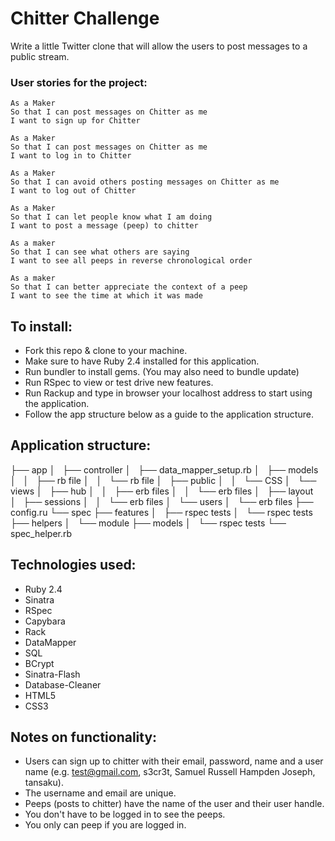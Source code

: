 Chitter Challenge
=================

Write a little Twitter clone that will allow the users to post messages to a public stream.

### User stories for the project:

```
As a Maker
So that I can post messages on Chitter as me
I want to sign up for Chitter

As a Maker
So that I can post messages on Chitter as me
I want to log in to Chitter

As a Maker
So that I can avoid others posting messages on Chitter as me
I want to log out of Chitter

As a Maker
So that I can let people know what I am doing  
I want to post a message (peep) to chitter

As a maker
So that I can see what others are saying  
I want to see all peeps in reverse chronological order

As a maker
So that I can better appreciate the context of a peep
I want to see the time at which it was made
```

## To install:

* Fork this repo & clone to your machine.
* Make sure to have Ruby 2.4 installed for this application.
* Run bundler to install gems. (You may also need to bundle update)
* Run RSpec to view or test drive new features.
* Run Rackup and type in browser your localhost address to start using the application.
* Follow the app structure below as a guide to the application structure.

## Application structure:

├── app
│   ├── controller
│   ├── data_mapper_setup.rb
│   ├── models
│   │   ├── rb file
│   │   └── rb file
│   ├── public
│   │   └── CSS
│   └── views
│       ├── hub
│       │   ├── erb files
│       │   └── erb files
│       ├── layout
│       ├── sessions
│       │   └── erb files
│       └── users
│           └── erb files
├── config.ru
└── spec
    ├── features
    │   ├── rspec tests
    │   └── rspec tests
    ├── helpers
    │   └── module
    ├── models
    │   └── rspec tests
    └── spec_helper.rb

## Technologies used:

* Ruby 2.4
* Sinatra
* RSpec
* Capybara
* Rack
* DataMapper
* SQL
* BCrypt
* Sinatra-Flash
* Database-Cleaner
* HTML5
* CSS3

Notes on functionality:
------

* Users can sign up to chitter with their email, password, name and a user name (e.g. test@gmail.com, s3cr3t, Samuel Russell Hampden Joseph, tansaku).
* The username and email are unique.
* Peeps (posts to chitter) have the name of the user and their user handle.
* You don't have to be logged in to see the peeps.
* You only can peep if you are logged in.
